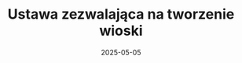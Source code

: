 ---
title: Ustawa zezwalająca na tworzenie wioski
date: 2025-05-05
docx_url: /assets/docs/laws/Wioska.docx # <<< Zmieniona ścieżka i nazwa pola
# Możesz dodać inne pola, np.:
# status: obowiązująca
keywords: Wioska, prawa, ustawa, ustawy
---